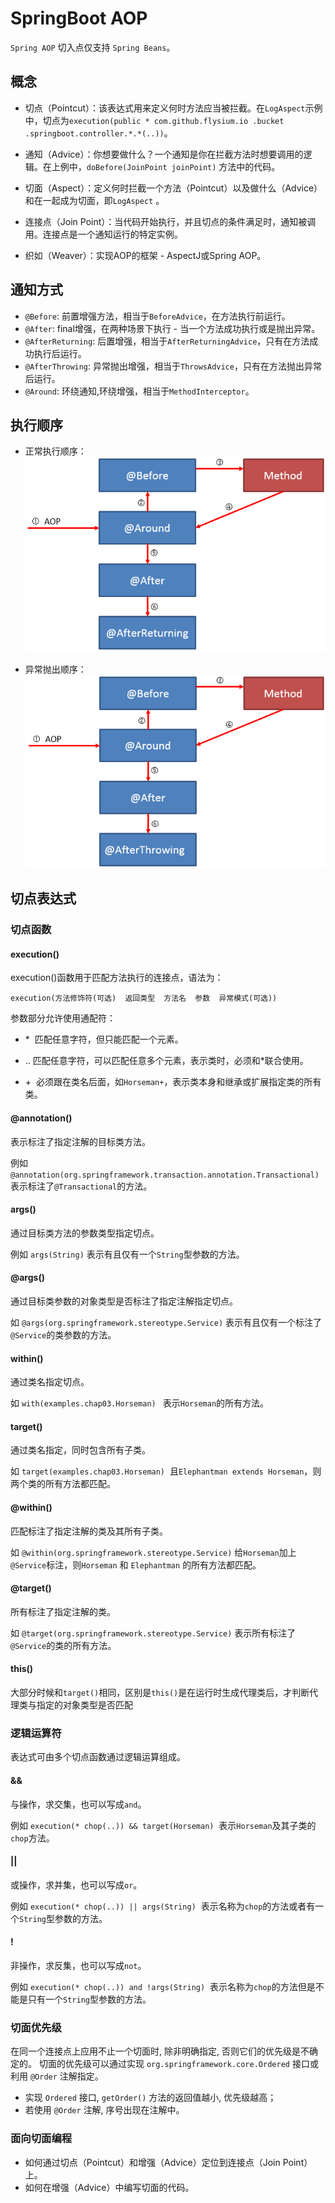# SpringBoot AOP
`Spring AOP` 切入点仅支持 `Spring Beans`。

## 概念

- 切点（Pointcut）：该表达式用来定义何时方法应当被拦截。在`LogAspect`示例中，切点为`execution(public * com.github.flysium.io
.bucket
.springboot.controller.*.*(..))`。

- 通知（Advice）：你想要做什么？一个通知是你在拦截方法时想要调用的逻辑。在上例中，`doBefore(JoinPoint joinPoint)` 方法中的代码。
- 切面（Aspect）：定义何时拦截一个方法（Pointcut）以及做什么（Advice）和在一起成为切面，即`LogAspect` 。
- 连接点（Join Point）：当代码开始执行，并且切点的条件满足时，通知被调用。连接点是一个通知运行的特定实例。
- 织如（Weaver）：实现AOP的框架 - AspectJ或Spring AOP。


## 通知方式
- `@Before`: 前置增强方法，相当于`BeforeAdvice`，在方法执行前运行。
- `@After`: final增强，在两种场景下执行 - 当一个方法成功执行或是抛出异常。
- `@AfterReturning`: 后置增强，相当于`AfterReturningAdvice`，只有在方法成功执行后运行。
- `@AfterThrowing`: 异常抛出增强，相当于`ThrowsAdvice`，只有在方法抛出异常后运行。
- `@Around`: 环绕通知,环绕增强，相当于`MethodInterceptor`。  

## 执行顺序
- 正常执行顺序：  
![正常执行顺序](1.png)  

- 异常抛出顺序：   
![异常抛出顺序](2.png)

## 切点表达式
### 切点函数
#### execution()
execution()函数用于匹配方法执行的连接点，语法为：

`execution(方法修饰符(可选)  返回类型  方法名  参数  异常模式(可选)) `

参数部分允许使用通配符：

- \*  匹配任意字符，但只能匹配一个元素。

- .. 匹配任意字符，可以匹配任意多个元素，表示类时，必须和*联合使用。

- \+  必须跟在类名后面，如`Horseman+`，表示类本身和继承或扩展指定类的所有类。

#### @annotation()
表示标注了指定注解的目标类方法。

例如 `@annotation(org.springframework.transaction.annotation.Transactional)` 表示标注了`@Transactional`的方法。

#### args()
通过目标类方法的参数类型指定切点。

例如 `args(String)` 表示有且仅有一个`String`型参数的方法。

#### @args()
通过目标类参数的对象类型是否标注了指定注解指定切点。

如 `@args(org.springframework.stereotype.Service)` 表示有且仅有一个标注了`@Service`的类参数的方法。

#### within()
通过类名指定切点。

如 `with(examples.chap03.Horseman) ` 表示`Horseman`的所有方法。

#### target()
通过类名指定，同时包含所有子类。

如 `target(examples.chap03.Horseman)`  且`Elephantman extends Horseman`，则两个类的所有方法都匹配。

#### @within()
匹配标注了指定注解的类及其所有子类。

如 `@within(org.springframework.stereotype.Service)` 给`Horseman`加上`@Service`标注，则`Horseman` 和 
`Elephantman` 的所有方法都匹配。

#### @target()
所有标注了指定注解的类。

如 `@target(org.springframework.stereotype.Service)` 表示所有标注了`@Service`的类的所有方法。

#### this()
大部分时候和`target()`相同，区别是`this()`是在运行时生成代理类后，才判断代理类与指定的对象类型是否匹配

### 逻辑运算符
表达式可由多个切点函数通过逻辑运算组成。

#### &&
与操作，求交集，也可以写成`and`。

例如 `execution(* chop(..)) && target(Horseman)`  表示`Horseman`及其子类的`chop`方法。

#### ||
或操作，求并集，也可以写成`or`。

例如 `execution(* chop(..)) || args(String)`  表示名称为`chop`的方法或者有一个`String`型参数的方法。

#### !
非操作，求反集，也可以写成`not`。

例如 `execution(* chop(..)) and !args(String)`  表示名称为`chop`的方法但是不能是只有一个`String`型参数的方法。

### 切面优先级
在同一个连接点上应用不止一个切面时, 除非明确指定, 否则它们的优先级是不确定的。
切面的优先级可以通过实现 `org.springframework.core.Ordered` 接口或利用 `@Order` 注解指定。

- 实现 `Ordered` 接口, `getOrder()` 方法的返回值越小, 优先级越高；
- 若使用 `@Order` 注解, 序号出现在注解中。

### 面向切面编程
- 如何通过切点（Pointcut）和增强（Advice）定位到连接点（Join Point）上。
- 如何在增强（Advice）中编写切面的代码。

